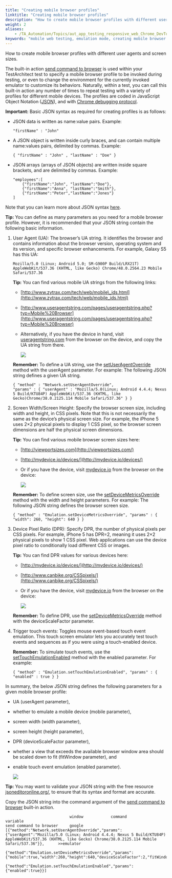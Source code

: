 ```yaml
--- 
title: "Creating mobile browser profiles"
linktitle: "Creating mobile browser profiles"
description: "How to create mobile browser profiles with different user agents and screen sizes."
weight: 2
aliases: 
    - /TA_Automation/Topics/aut_app_testing_responsive_web_Chrome_DevTools_creating_profiles.html
keywords: "mobile web testing, emulation mode, creating mobile browser profiles, Google Chrome, emulation testing, creating mobile browser profiles, Chrome, emulation testing, creating mobile browser profiles, emulation testing, Google Chrome, creating mobile browser profiles"
---
```


How to create mobile browser profiles with different user agents and screen sizes.

The built-in action [send command to browser](/TA_Automation/Topics/bia_send_command_to_browser.html) is used within your TestArchitect test to specify a mobile browser profile to be invoked during testing, or even to change the environment for the currently invoked emulator to customize its behaviors. Naturally, within a test, you can call this built-in action any number of times to repeat testing with a variety of profiles for different mobile devices. The profiles are coded in JavaScript Object Notation \([JSON](http://www.w3schools.com/js/js_json_intro.asp)\), and with [Chrome debugging protocol](https://chromedevtools.github.io/debugger-protocol-viewer/).

**Important:** Basic JSON syntax as required for creating profiles is as follows:

-   JSON data is written as name:value pairs. Example:

    ```
    "firstName" : "John"
    ```

-   A JSON object is written inside curly braces, and can contain multiple name:values pairs, delimited by commas. Example:

    ```
    { "firstName" : "John" , "lastName" : "Doe" }
    ```

-   JSON arrays \(arrays of JSON objects\) are written inside square brackets, and are delimited by commas. Example:

    ```
    "employees":[
        {"firstName":"John", "lastName":"Doe"}, 
        {"firstName":"Anna", "lastName":"Smith"}, 
        {"firstName":"Peter","lastName":"Jones"}
    ]
    ```


Note that you can learn more about JSON syntax [here](http://www.w3schools.com/js/js_json_syntax.asp).

**Tip:** You can define as many parameters as you need for a mobile browser profile. However, it is recommended that your JSON string contain the following basic information.

1.  User Agent \(UA\): The browser’s UA string. It identifies the browser and contains information about the browser version, operating system and its version, and specific browser enhancements. For example, Galaxy S5 has this UA:

    ```
    Mozilla/5.0 (Linux; Android 5.0; SM-G900P Build/LRX21T) AppleWebKit/537.36 (KHTML, like Gecko) Chrome/48.0.2564.23 Mobile Safari/537.36
    ```

    **Tip:** You can find various mobile UA strings from the following links:

    -   [http://www.zytrax.com/tech/web/mobile\_ids.html](http://www.zytrax.com/tech/web/mobile_ids.html)
    -   [http://www.useragentstring.com/pages/useragentstring.php?typ=Mobile%20Browser](http://www.useragentstring.com/pages/useragentstring.php?typ=Mobile%20Browser)
    -   Alternatively, if you have the device in hand, visit [useragentstring.com](http://www.useragentstring.com/) from the browser on the device, and copy the UA string from there.

        ![](/images/TA_Automation/Images/user_agent_string_Nexus.png)

    **Remember:** To define a UA string, use the [setUserAgentOverride](https://chromedevtools.github.io/debugger-protocol-viewer/tot/Network/#method-setUserAgentOverride) method with the userAgent parameter. For example: The following JSON string defines a given UA string.

    ```
    { "method" : "Network.setUserAgentOverride",
    "params" : { "userAgent" : "Mozilla/5.0(Linux; Android 4.4.4; Nexus 5 Build/KTU84P) AppleWebKit/537.36 (KHTML, like Gecko)Chrome/38.0.2125.114 Mobile Safari/537.36" } }
    ```

2.  Screen Width/Screen Height: Specify the browser screen size, including width and height, in CSS pixels. Note that this is not necessarily the same as the device’s physical screen size. For example, the iPhone 5 uses 2×2 physical pixels to display 1 CSS pixel, so the browser screen dimensions are half the physical screen dimensions.

    **Tip:** You can find various mobile browser screen sizes here:

    -   [http://viewportsizes.com](http://viewportsizes.com/)
    -   [http://mydevice.io/devices/](http://mydevice.io/devices/)
    -   Or if you have the device, visit [mydevice.io](http://mydevice.io/) from the browser on the device:

        ![](/images/TA_Automation/Images/screen_size.png)

    **Remember:** To define screen size, use the [setDeviceMetricsOverride](https://chromedevtools.github.io/debugger-protocol-viewer/tot/Emulation/#method-setDeviceMetricsOverride) method with the width and height parameters. For example: The following JSON string defines the browser screen size.

    ```
    { "method" : "Emulation.setDeviceMetricsOverride", "params" : { "width": 260, "height": 640 } }
    ```

3.  Device Pixel Ratio \(DPR\): Specify DPR, the number of physical pixels per CSS pixels. For example, iPhone 5 has DPR=2, meaning it uses 2×2 physical pixels to show 1 CSS pixel. Web applications can use the device pixel ratio to conditionally load different CSS or images.

    **Tip:** You can find DPR values for various devices here:

    -   [http://mydevice.io/devices/](http://mydevice.io/devices/)
    -   [http://www.canbike.org/CSSpixels/](http://www.canbike.org/CSSpixels/)
    -   Or if you have the device, visit [mydevice.io](http://mydevice.io/) from the browser on the device:

        ![](/images/TA_Automation/Images/DPR.png)

    **Remember:** To define DPR, use the [setDeviceMetricsOverride](https://chromedevtools.github.io/debugger-protocol-viewer/tot/Emulation/#method-setDeviceMetricsOverride) method with the deviceScaleFactor parameter.

4.  Trigger touch events: Toggles mouse event-based touch event emulation. This touch screen emulator lets you accurately test touch events and sequences as if you were using a touch-enabled device.

    **Remember:** To simulate touch events, use the [setTouchEmulationEnabled](https://chromedevtools.github.io/debugger-protocol-viewer/tot/Emulation/#method-setTouchEmulationEnabled) method with the enabled parameter. For example:

    ```
    { "method" : "Emulation.setTouchEmulationEnabled", "params" : { "enabled" : true } }
    ```


In summary, the below JSON string defines the following parameters for a given mobile browser profile:

-   UA \(userAgent parameter\),
-   whether to emulate a mobile device \(mobile parameter\),
-   screen width \(width parameter\),
-   screen height \(height parameter\),
-   DPR \(deviceScaleFactor parameter\),
-   whether a view that exceeds the available browser window area should be scaled down to fit \(fitWindow parameter\), and
-   enable touch event emulation \(enabled parameter\).

    ![](/images/TA_Automation/Images/JSON_Chrome.png)


**Tip:** You may want to validate your JSON string with the free resource [jsoneditoronline.org/](http://www.jsoneditoronline.org/), to ensure that its syntax and format are accurate.

Copy the JSON string into the command argument of the [send command to browser](/TA_Automation/Topics/bia_send_command_to_browser.html) built-in action.

```
                            window            command                                                                                                                                                                                                             variable                        
send command to browser     google            [{"method":"Network.setUserAgentOverride","params":{"userAgent":"Mozilla/5.0 (Linux; Android 4.4.4; Nexus 5 Build/KTU84P) AppleWebKit/537.36 (KHTML, like Gecko) Chrome/38.0.2125.114 Mobile Safari/537.36"}},      >>emulator
                                              {"method":"Emulation.setDeviceMetricsOverride","params":{"mobile":true,"width":260,"height":640,"deviceScaleFactor":2,"fitWindow":false}},
                                              {"method":"Emulation.setTouchEmulationEnabled","params":{"enabled":true}}]
```




